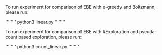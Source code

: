 To run experiment for comparison of EBE with e-greedy and Boltzmann, please run:

''''''''
	python3 linear.py
''''''''

To run experiment for comparison of EBE with #Exploration and pseuda-count based exploration, please run:

''''''''
	python3 count_linear.py
''''''''

